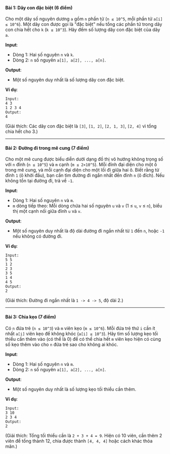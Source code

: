 #### **Bài 1: Dãy con đặc biệt (6 điểm)**  
Cho một dãy số nguyên dương `a` gồm `n` phần tử (`n ≤ 10^5`, mỗi phần tử `a[i] ≤ 10^6`). Một dãy con được gọi là "đặc biệt" nếu tổng các phần tử trong dãy con chia hết cho `k` (`k ≤ 10^3`). Hãy đếm số lượng dãy con đặc biệt của dãy `a`.  

**Input**:  
- Dòng 1: Hai số nguyên `n` và `k`.  
- Dòng 2: `n` số nguyên `a[1], a[2], ..., a[n]`.  

**Output**:  
- Một số nguyên duy nhất là số lượng dãy con đặc biệt.  

**Ví dụ**:  
```
Input:
4 3
1 2 3 4
Output:
4
```
(Giải thích: Các dãy con đặc biệt là `[3]`, `[1, 2]`, `[2, 1, 3]`, `[2, 4]` vì tổng chia hết cho 3.)

---

#### **Bài 2: Đường đi trong mê cung (7 điểm)**  
Cho một mê cung được biểu diễn dưới dạng đồ thị vô hướng không trọng số với `n` đỉnh (`n ≤ 10^5`) và `m` cạnh (`m ≤ 2×10^5`). Mỗi đỉnh đại diện cho một ô trong mê cung, và mỗi cạnh đại diện cho một lối đi giữa hai ô. Biết rằng từ đỉnh `1` (ô khởi đầu), bạn cần tìm đường đi ngắn nhất đến đỉnh `n` (ô đích). Nếu không tồn tại đường đi, trả về `-1`.  

**Input**:  
- Dòng 1: Hai số nguyên `n` và `m`.  
- `m` dòng tiếp theo: Mỗi dòng chứa hai số nguyên `u` và `v` (1 ≤ `u`, `v` ≤ `n`), biểu thị một cạnh nối giữa đỉnh `u` và `v`.  

**Output**:  
- Một số nguyên duy nhất là độ dài đường đi ngắn nhất từ `1` đến `n`, hoặc `-1` nếu không có đường đi.  

**Ví dụ**:  
```
Input:
5 5
1 2
2 3
3 5
1 4
4 5
Output:
2
```
(Giải thích: Đường đi ngắn nhất là `1 -> 4 -> 5`, độ dài 2.)

---

#### **Bài 3: Chia kẹo (7 điểm)**  
Có `n` đứa trẻ (`n ≤ 10^3`) và `m` viên kẹo (`m ≤ 10^6`). Mỗi đứa trẻ thứ `i` cần ít nhất `a[i]` viên kẹo để không khóc (`a[i] ≤ 10^3`). Hãy tìm số lượng kẹo tối thiểu cần thêm vào (có thể là 0) để có thể chia hết `m` viên kẹo hiện có cùng số kẹo thêm vào cho `n` đứa trẻ sao cho không ai khóc.  

**Input**:  
- Dòng 1: Hai số nguyên `n` và `m`.  
- Dòng 2: `n` số nguyên `a[1], a[2], ..., a[n]`.  

**Output**:  
- Một số nguyên duy nhất là số lượng kẹo tối thiểu cần thêm.  

**Ví dụ**:  
```
Input:
3 10
2 3 4
Output:
2
```
(Giải thích: Tổng tối thiểu cần là `2 + 3 + 4 = 9`. Hiện có 10 viên, cần thêm 2 viên để tổng thành 12, chia được thành `[4, 4, 4]` hoặc cách khác thỏa mãn.)
